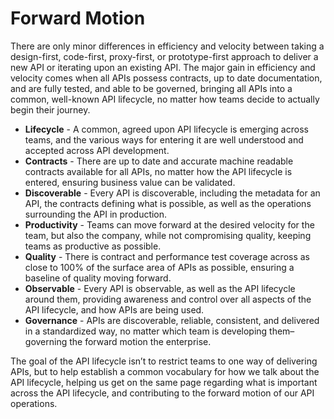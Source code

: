 # Forward Motion
There are only minor differences in efficiency and velocity between taking a design-first, code-first, proxy-first, or prototype-first approach to deliver a new API or iterating upon an existing API. The major gain in efficiency and velocity comes when all APIs possess contracts, up to date documentation, and are fully tested, and able to be governed, bringing all APIs into a common, well-known API lifecycle, no matter how teams decide to actually begin their journey.

- **Lifecycle** - A common, agreed upon API lifecycle is emerging across teams, and the various ways for entering it are well understood and accepted across API development.
- **Contracts** - There are up to date and accurate machine readable contracts available for all APIs, no matter how the API lifecycle is entered, ensuring business value can be validated.
- **Discoverable** - Every API is discoverable, including the metadata for an API, the contracts defining what is possible, as well as the operations surrounding the API in production.
- **Productivity** - Teams can move forward at the desired velocity for the team, but also the company, while not compromising quality, keeping teams as productive as possible.
- **Quality** - There is contract and performance test coverage across as close to 100% of the surface area of APIs as possible, ensuring a baseline of quality moving forward.
- **Observable** - Every API is observable, as well as the API lifecycle around them, providing awareness and control over all aspects of the API lifecycle, and how APIs are being used.
- **Governance** - APIs are discoverable, reliable, consistent, and delivered in a standardized way, no matter which team is developing them–governing the forward motion the enterprise.

The goal of the API lifecycle isn’t to restrict teams to one way of delivering APIs, but to help establish a common vocabulary for how we talk about the API lifecycle, helping us get on the same page regarding what is important across the API lifecycle, and contributing to the forward motion of our API operations.

